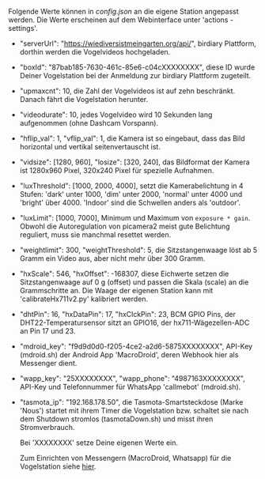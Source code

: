<!--keywords[API-keys,config.json,Einstellungen,Konfiguration,Settings]-->

Folgende Werte können in *config.json* an die eigene Station angepasst werden. Die Werte erscheinen auf dem Webinterface unter 'actions - settings'.

- "serverUrl": "https://wiediversistmeingarten.org/api/",  birdiary Plattform, dorthin werden die Vogelvideos hochgeladen.

- "boxId": "87bab185-7630-461c-85e6-c04cXXXXXXXX", diese ID wurde Deiner Vogelstation bei der Anmeldung zur birdiary Plattform zugeteilt.

- "upmaxcnt": 10, die Zahl der Vogelvideos ist auf zehn beschränkt. Danach fährt die Vogelstation herunter.

- "videodurate": 10, jedes Vogelvideo wird 10 Sekunden lang aufgenommen (ohne Dashcam Vorspann).

- "hflip_val": 1,  "vflip_val": 1, die Kamera ist so eingebaut, dass das Bild horizontal und vertikal seitenvertauscht ist.

- "vidsize": [1280, 960],   "losize": [320, 240], das Bildformat der Kamera ist 1280x960 Pixel, 320x240 Pixel für spezielle Aufnahmen.

- "luxThreshold": [1000, 2000, 4000], setzt die Kamerabelichtung in 4 Stufen: 'dark' unter 1000, 'dim' unter 2000, 'normal' unter 4000 und 'bright' über 4000. 'Indoor' sind die Schwellen anders als 'outdoor'.

- "luxLimit": [1000, 7000], Minimum und Maximum von `exposure * gain`. Obwohl die Autoregulation von picamera2 meist gute Belichtung reguliert, muss sie manchmal resettet werden.

- "weightlimit": 300,  "weightThreshold": 5, die Sitzstangenwaage löst ab 5 Gramm ein Video aus, aber nicht mehr über 300 Gramm.

- "hxScale": 546,   "hxOffset": -168307, diese Eichwerte setzen die Sitzstangenwaage auf 0 g (offset) und passen die Skala (scale) an die Grammschritte an. Die Waage der eigenen Station kann mit 'calibrateHx711v2.py' kalibriert werden.

- "dhtPin": 16, "hxDataPin": 17, "hxClckPin": 23, BCM GPIO Pins, der DHT22-Temperatursensor sitzt an GPIO16, der hx711-Wägezellen-ADC an Pin 17 und 23.

- "mdroid_key": "f9d9d0d0-f205-4ce2-a2d6-5875XXXXXXXX", API-Key (mdroid.sh) der Android App 'MacroDroid', deren Webhook hier als Messenger dient.

- "wapp_key": "25XXXXXXXX", "wapp_phone": "4987163XXXXXXXX", API-Key und Telefonnummer für WhatsApp 'callmebot' (mdroid.sh).

- "tasmota_ip": "192.168.178.50", die Tasmota-Smartsteckdose (Marke 'Nous') startet mit ihrem Timer die Vogelstation bzw. schaltet sie nach dem Shutdown stromlos (tasmotaDown.sh) und misst ihren Stromverbrauch.

  

  Bei 'XXXXXXXX' setze Deine eigenen Werte ein.

  Zum Einrichten von Messengern (MacroDroid, Whatsapp) für die Vogelstation siehe [hier](docs/messenger/whatsapp.md).